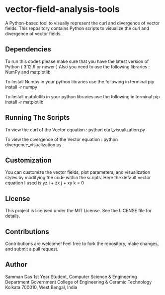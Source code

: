 # vector-field-analysis-tools
 A Python-based tool to visually represent the curl and divergence of vector fields.
 This repository contains Python scripts to visualize the curl and divergence of vector fields.

## Dependencies
   To run this codes please make sure that you have the latest version of Python ( 3.12.6 or newer )
   Also you need to use the following libraries :
   NumPy and matplotlib

   To Install Numpy in your python libraries use the following in terminal
    pip install -r numpy

   To Install matplotlib in your python libraries use the following in terminal
    pip install -r matplotlib

 ## Running The Scripts
   To view the curl of the Vector equation :
    python curl_visualization.py

   To view the divergence of the Vector equation :
    python divergence_visualization.py
    
  ## Customization
   You can customize the vector fields, plot parameters, and visualization styles by modifying the code within the scripts.
   Here the default vector equation I used is 
   yz i + zx j + xy k = 0

  ## License
   This project is licensed under the MIT License. See the LICENSE file for details.

  ## Contributions
   Contributions are welcome! Feel free to fork the repository, make changes, and submit a pull request.

  ## Author
   Samman Das
   1st Year Student, Computer Science & Engineering Department
   Government College of Engineering & Ceramic Technology
   Kolkata 700010, West Bengal, India
   
    
